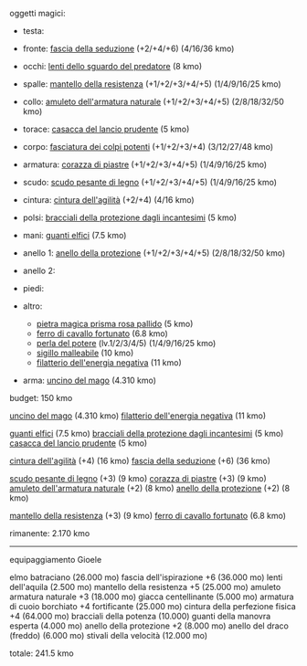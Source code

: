 oggetti magici:
- testa: 
- fronte: [fascia della seduzione](https://golarion.altervista.org/wiki/Fascia_della_Seduzione) (+2/+4/+6) (4/16/36 kmo)
- occhi: [lenti dello sguardo del predatore](https://golarion.altervista.org/wiki/Lenti_dello_Sguardo_del_Predatore) (8 kmo)
- spalle: [mantello della resistenza](https://golarion.altervista.org/wiki/Mantello_della_Resistenza) (+1/+2/+3/+4/+5) (1/4/9/16/25 kmo)
- collo: [amuleto dell'armatura naturale](https://golarion.altervista.org/wiki/Amuleto_dell%27Armatura_Naturale) (+1/+2/+3/+4/+5) (2/8/18/32/50 kmo)
- torace: [casacca del lancio prudente](https://golarion.altervista.org/wiki/Casacca_del_Lancio_Prudente) (5 kmo)
- corpo: [fasciatura dei colpi potenti](https://golarion.altervista.org/wiki/Fasciatura_dei_Colpi_Potenti) (+1/+2/+3/+4) (3/12/27/48 kmo)
- armatura: [corazza di piastre](https://golarion.altervista.org/wiki/Armature/Corazza_di_Piastre) (+1/+2/+3/+4/+5) (1/4/9/16/25 kmo)
- scudo: [scudo pesante di legno](https://golarion.altervista.org/wiki/Armature/Scudo_Pesante_di_Legno) (+1/+2/+3/+4/+5) (1/4/9/16/25 kmo)
- cintura: [cintura dell'agilità](https://golarion.altervista.org/wiki/Cintura_dell%27Agilit%C3%A0) (+2/+4) (4/16 kmo)
- polsi: [bracciali della protezione dagli incantesimi](https://golarion.altervista.org/wiki/Bracciali_della_Protezione_dagli_Incantesimi) (5 kmo)
- mani: [guanti elfici](https://golarion.altervista.org/wiki/Guanti_Elfici) (7.5 kmo)
- anello 1: [anello della protezione](https://golarion.altervista.org/wiki/Anello_di_Protezione) (+1/+2/+3/+4/+5) (2/8/18/32/50 kmo)
- anello 2: 
- piedi:
- altro:
	- [pietra magica prisma rosa pallido](https://golarion.altervista.org/wiki/Pietre_Magiche) (5 kmo)
	- [ferro di cavallo fortunato](https://golarion.altervista.org/wiki/Ferro_di_Cavallo_Fortunato) (6.8 kmo)
	- [perla del potere](https://golarion.altervista.org/wiki/Perla_del_Potere) (lv.1/2/3/4/5) (1/4/9/16/25 kmo)
	- [sigillo malleabile](https://golarion.altervista.org/wiki/Simbolo_Malleabile) (10 kmo)
	- [filatterio dell'energia negativa](https://golarion.altervista.org/wiki/Filatterio_dell%27Energia_Negativa) (11 kmo)

- arma: [uncino del mago](https://golarion.altervista.org/wiki/Uncino_del_Mago) (4.310 kmo)

budget: 150 kmo

[uncino del mago](https://golarion.altervista.org/wiki/Uncino_del_Mago) (4.310 kmo)
[filatterio dell'energia negativa](https://golarion.altervista.org/wiki/Filatterio_dell%27Energia_Negativa) (11 kmo)

[guanti elfici](https://golarion.altervista.org/wiki/Guanti_Elfici) (7.5 kmo)
[bracciali della protezione dagli incantesimi](https://golarion.altervista.org/wiki/Bracciali_della_Protezione_dagli_Incantesimi) (5 kmo)
[casacca del lancio prudente](https://golarion.altervista.org/wiki/Casacca_del_Lancio_Prudente) (5 kmo)

[cintura dell'agilità](https://golarion.altervista.org/wiki/Cintura_dell%27Agilit%C3%A0) (+4) (16 kmo)
[fascia della seduzione](https://golarion.altervista.org/wiki/Fascia_della_Seduzione) (+6) (36 kmo)

[scudo pesante di legno](https://golarion.altervista.org/wiki/Armature/Scudo_Pesante_di_Legno) (+3) (9 kmo)
[corazza di piastre](https://golarion.altervista.org/wiki/Armature/Corazza_di_Piastre) (+3) (9 kmo)
[amuleto dell'armatura naturale](https://golarion.altervista.org/wiki/Amuleto_dell%27Armatura_Naturale) (+2) (8 kmo)
[anello della protezione](https://golarion.altervista.org/wiki/Anello_di_Protezione) (+2) (8 kmo)

[mantello della resistenza](https://golarion.altervista.org/wiki/Mantello_della_Resistenza) (+3) (9 kmo)
[ferro di cavallo fortunato](https://golarion.altervista.org/wiki/Ferro_di_Cavallo_Fortunato) (6.8 kmo)

rimanente: 2.170 kmo

---

equipaggiamento Gioele

elmo batraciano (26.000 mo)
fascia dell'ispirazione +6 (36.000 mo)
lenti dell'aquila (2.500 mo)
mantello della resistenza +5 (25.000 mo)
amuleto armatura naturale +3 (18.000 mo)
giacca centellinante (5.000 mo)
armatura di cuoio borchiato +4 fortificante (25.000 mo)
cintura della perfezione fisica +4 (64.000 mo)
bracciali della potenza (10.000)
guanti della manovra esperta (4.000 mo)
anello della protezione +2 (8.000 mo)
anello del draco (freddo) (6.000 mo)
stivali della velocità (12.000 mo)

totale: 241.5 kmo
 